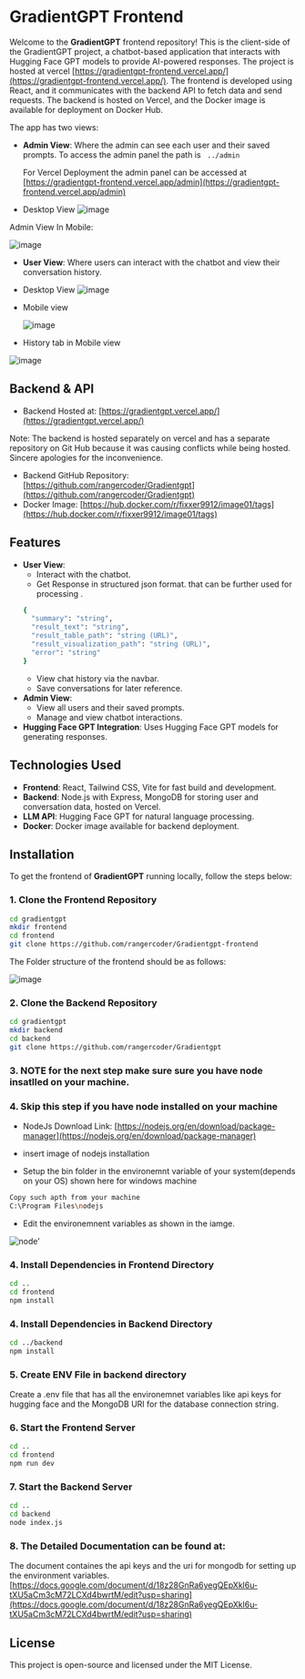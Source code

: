 # GradientGPT Frontend

Welcome to the **GradientGPT** frontend repository! This is the client-side of the GradientGPT project, a chatbot-based application that interacts with Hugging Face GPT models to provide AI-powered responses.
The project is hosted at vercel [https://gradientgpt-frontend.vercel.app/](https://gradientgpt-frontend.vercel.app/).
The frontend is developed  using React, and it communicates with the backend API to fetch data and send requests.
The backend is hosted on Vercel, and the Docker image is available for deployment on Docker Hub. 

The app has two views: 
- **Admin View**: Where the admin can see each user and their saved prompts.
  To access the admin panel the path is ```
  ../admin```
  
  For Vercel Deployment the admin panel can be accessed at [https://gradientgpt-frontend.vercel.app/admin](https://gradientgpt-frontend.vercel.app/admin)
- Desktop View
 ![image](https://github.com/user-attachments/assets/fb8157b6-41e1-4f56-b931-7860c61a8ebe)



 Admin View In Mobile:

  ![image](https://github.com/user-attachments/assets/0a9d4ca2-96ca-4285-ad25-2b776e99b7e6)



- **User View**: Where users can interact with the chatbot and view their conversation history.
- Desktop View
  ![image](https://github.com/user-attachments/assets/0664da92-9f0c-4a1a-bdf5-3b2e3eb6ff34)
- Mobile view

  ![image](https://github.com/user-attachments/assets/05625157-799b-4226-a48b-ba33f3d71997)

- History tab in Mobile view

![image](https://github.com/user-attachments/assets/2ba0bba2-b13e-4267-b9e7-14ec84f6cc61)



## Backend & API
- Backend Hosted at: [https://gradientgpt.vercel.app/](https://gradientgpt.vercel.app/)

Note: The backend is hosted separately on vercel and has a separate repository on Git Hub because it was causing conflicts while being hosted. Sincere  apologies for the inconvenience.
- Backend GitHub Repository: [https://github.com/rangercoder/Gradientgpt](https://github.com/rangercoder/Gradientgpt)
- Docker Image: [https://hub.docker.com/r/fixxer9912/image01/tags](https://hub.docker.com/r/fixxer9912/image01/tags)

## Features
- **User View**: 
  - Interact with the chatbot.
  - Get Response in structured json  format. that can be further used for processing .
  ```bash
  {
    "summary": "string",
    "result_text": "string",
    "result_table_path": "string (URL)",
    "result_visualization_path": "string (URL)",
    "error": "string"
  } 
  ```
  - View chat history via the navbar.
  - Save conversations for later reference.
- **Admin View**: 
  - View all users and their saved prompts.
  - Manage and view chatbot interactions.
- **Hugging Face GPT Integration**: Uses Hugging Face GPT models for generating responses.
  
## Technologies Used
- **Frontend**: React, Tailwind CSS, Vite for fast build and development.
- **Backend**: Node.js with Express, MongoDB for storing user and conversation data, hosted on Vercel.
- **LLM API**: Hugging Face GPT for natural language processing.
- **Docker**: Docker image available for backend deployment.

## Installation

To get the frontend of **GradientGPT** running locally, follow the steps below:

### 1. Clone the Frontend Repository
```bash
cd gradientgpt
mkdir frontend
cd frontend
git clone https://github.com/rangercoder/Gradientgpt-frontend
```
The Folder structure of the  frontend should be as follows:

![image](https://github.com/user-attachments/assets/9ea19544-ed09-4b6d-87f3-4ca7e8ae1967)

### 2. Clone the Backend Repository
```bash
cd gradientgpt
mkdir backend 
cd backend
git clone https://github.com/rangercoder/Gradientgpt
```

### 3. NOTE for the next step make sure sure you have node insatlled on your machine.

### 4. Skip this step if you have node installed on your machine 

- NodeJs Download Link: [https://nodejs.org/en/download/package-manager](https://nodejs.org/en/download/package-manager)

- insert image  of nodejs installation

- Setup the bin folder in the environemnt variable of your system(depends on your OS)
shown here for windows machine 

```bash
Copy such apth from your machine 
C:\Program Files\nodejs
```

- Edit the environemnent variables as shown in the iamge.

![node'](https://github.com/user-attachments/assets/75174820-e11f-4b7e-95a1-840635456e80)


### 4. Install Dependencies in Frontend Directory
```bash
cd ..
cd frontend
npm install
```
### 4. Install Dependencies in Backend Directory
```bash
cd ../backend
npm install
```
### 5. Create ENV File in backend directory 
Create a .env file that has all the environemnet variables like api keys for hugging face and the MongoDB URI for the database connection string.
### 6.  Start the Frontend Server
```bash
cd ..
cd frontend 
npm run dev 
```
### 7.  Start the Backend Server
```bash
cd ..
cd backend
node index.js
```

### 8. The Detailed Documentation can be found at:
The document containes the api keys and the uri for mongodb for setting up the environment variables.
[https://docs.google.com/document/d/18z28GnRa6yegQEpXkl6u-tXU5aCm3cM72LCXd4bwrtM/edit?usp=sharing](https://docs.google.com/document/d/18z28GnRa6yegQEpXkl6u-tXU5aCm3cM72LCXd4bwrtM/edit?usp=sharing)
## License
This project is open-source and licensed under the MIT License.




